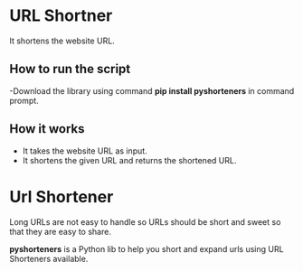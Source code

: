 <h1 align="left">URL Shortner</h1>
It shortens the website URL.

## How to run the script
-Download the library using command **pip install pyshorteners** in command prompt.

## How it works
- It takes the website URL as input. 
- It shortens the given URL and returns the shortened URL.

# Url Shortener

Long URLs are not easy to handle so URLs should be short and sweet so that they are easy to share.

**pyshorteners** is a Python lib to help you short and expand urls using URL Shorteners available.
 